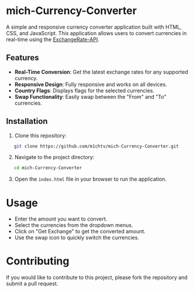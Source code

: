 # mich-Currency-Converter

A simple and responsive currency converter application built with HTML, CSS, and JavaScript. This application allows users to convert currencies in real-time using the [ExchangeRate-API](https://www.exchangerate-api.com/).

## Features

- **Real-Time Conversion**: Get the latest exchange rates for any supported currency.
- **Responsive Design**: Fully responsive and works on all devices.
- **Country Flags**: Displays flags for the selected currencies.
- **Swap Functionality**: Easily swap between the "From" and "To" currencies.

## Installation

1. Clone this repository:
```bash
   git clone https://github.com/m1chtv/mich-Currency-Converter.git
```

2. Navigate to the project directory:
```bash
   cd mich-Currency-Converter
```

3. Open the `index.html` file in your browser to run the application.

# Usage

- Enter the amount you want to convert.
- Select the currencies from the dropdown menus.
- Click on "Get Exchange" to get the converted amount.
- Use the swap icon to quickly switch the currencies.

# Contributing
If you would like to contribute to this project, please fork the repository and submit a pull request.
